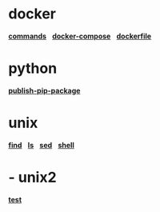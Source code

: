 

# docker

**[commands](docker/commands.md)**&nbsp;&nbsp;&nbsp;**[docker-compose](docker/docker-compose.md)**&nbsp;&nbsp;&nbsp;**[dockerfile](docker/dockerfile.md)**&nbsp;&nbsp;&nbsp;

# python

**[publish-pip-package](python/publish-pip-package.md)**&nbsp;&nbsp;&nbsp;

# unix

**[find](unix/find.md)**&nbsp;&nbsp;&nbsp;**[ls](unix/ls.md)**&nbsp;&nbsp;&nbsp;**[sed](unix/sed.md)**&nbsp;&nbsp;&nbsp;**[shell](unix/shell.md)**&nbsp;&nbsp;&nbsp;

# -  unix2

**[test](unix/unix2/test.md)**&nbsp;&nbsp;&nbsp;
